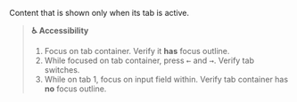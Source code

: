 Content that is shown only when its tab is active.

> **♿ Accessibility**
>
> 1. Focus on tab container. Verify it **has** focus outline.
> 2. While focused on tab container, press <kbd>←</kbd> and <kbd>→</kbd>. Verify tab switches.
> 3. While on tab 1, focus on input field within. Verify tab container has **no** focus outline.
